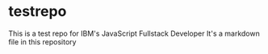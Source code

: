 # testrepo
This is a test repo for IBM's JavaScript Fullstack Developer
It's a markdown file in this repository
